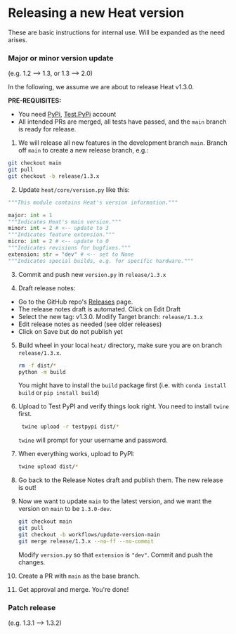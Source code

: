 # Releasing a new Heat version

These are basic instructions for internal use. Will be expanded as the need arises.

### Major or minor version update

(e.g. 1.2 --> 1.3, or 1.3 --> 2.0)

In the following, we assume we are about to release Heat v1.3.0.

**PRE-REQUISITES:**

- You need [PyPi](https://pypi.org/), [Test.PyPi](https://test.pypi.org/) account
- All intended PRs are merged, all tests have passed, and the `main` branch is ready for release.

1. We will release all new features in the development branch `main`. Branch off  `main` to create a new release branch, e.g.:

```bash
git checkout main
git pull
git checkout -b release/1.3.x
```

2. Update `heat/core/version.py` like this:

```python
"""This module contains Heat's version information."""

major: int = 1
"""Indicates Heat's main version."""
minor: int = 2 # <-- update to 3
"""Indicates feature extension."""
micro: int = 2 # <-- update to 0
"""Indicates revisions for bugfixes."""
extension: str = "dev" # <-- set to None
"""Indicates special builds, e.g. for specific hardware."""
```

3. Commit and push new `version.py` in `release/1.3.x`

4. Draft release notes:

  - Go to the GitHub repo's [Releases](https://github.com/helmholtz-analytics/heat/releases) page.
  - The release notes draft is automated. Click on Edit Draft
  - Select the new tag: v1.3.0. Modify Target branch: `release/1.3.x`
  - Edit release notes as needed (see older releases)
  - Click on Save but do not publish yet

5. Build wheel in your local `heat/` directory, make sure you are on branch `release/1.3.x`.

   ```bash
   rm -f dist/*
   python -m build
   ```

   You might have to install the `build` package first (i.e. with `conda install build` or `pip install build`)
6. Upload to Test PyPI and verify things look right. You need to install `twine` first.

    ```bash
     twine upload -r testpypi dist/*
     ```

    `twine` will prompt for your username and password.
7. When everything works, upload to PyPI:

   ```bash
   twine upload dist/*
   ```

8. Go back to the Release Notes draft and publish them. The new release is out!
9. Now we want to update `main` to the latest version, and we want the version on `main` to be `1.3.0-dev`.

    ```bash
    git checkout main
    git pull
    git checkout -b workflows/update-version-main
    git merge release/1.3.x --no-ff --no-commit
    ```

    Modify `version.py` so that `extension` is `"dev"`. Commit and push the changes.
11. Create a PR with `main` as the base branch.
12. Get approval and merge. You're done!

### Patch release

(e.g. 1.3.1 --> 1.3.2)
